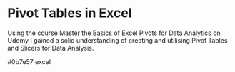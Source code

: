 # Pivot Tables in Excel
Using the course Master the Basics of Excel Pivots for Data Analytics on Udemy I gained a solid understanding of creating and utilising Pivot Tables and Slicers for Data Analysis.

#0b7e57 excel
